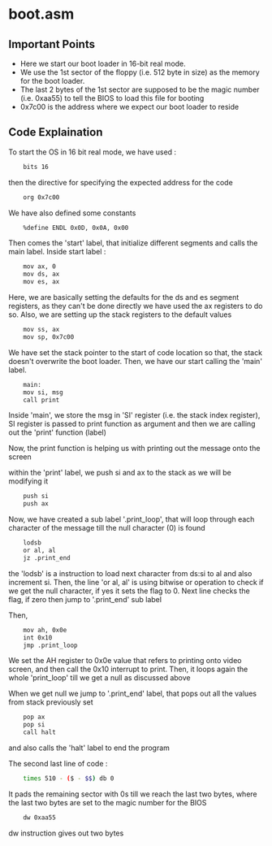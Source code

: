 # boot.asm


## Important Points

- Here we start our boot loader in 16-bit real mode.
- We use the 1st sector of the floppy (i.e. 512 byte in size) as the memory for the boot loader.
- The last 2 bytes of the 1st sector are supposed to be the magic number (i.e. 0xaa55) to tell the BIOS to load this file for booting
- 0x7c00 is the address where we expect our boot loader to reside

## Code Explaination

To start the OS in 16 bit real mode, we have used :

```bash
    bits 16
```

then the directive for specifying the expected address for the code

```bash
    org 0x7c00
```

We have also defined some constants

```bash
    %define ENDL 0x0D, 0x0A, 0x00
```

Then comes the 'start' label, that initialize different segments and calls the main label. Inside start label :

```bash
    mov ax, 0
    mov ds, ax
    mov es, ax
```

Here, we are basically setting the defaults for the ds and es segment registers, as they can't be done directly we have used the ax registers to do so.
Also, we are setting up the stack registers to the default values

```bash
    mov ss, ax
    mov sp, 0x7c00
```

We have set the stack pointer to the start of code location so that, the stack doesn't overwrite the boot loader.
Then, we have our start calling the 'main' label.

```bash
    main:
    mov si, msg
    call print 
```

Inside 'main', we store the msg in 'SI' register (i.e. the stack index register), SI register is passed to print function as argument and then we are calling out the 'print' function (label)

Now, the print function is helping us with printing out the message onto the screen

within the 'print' label, we push si and ax to the stack as we will be modifying it

```bash
    push si
    push ax
```

Now, we have created a sub label '.print_loop', that will loop through each character of the message till the null character (0) is found

```bash
    lodsb
    or al, al  
    jz .print_end
```

the 'lodsb' is a instruction to load next character from ds:si to al and also increment si.
Then, the line 'or al, al' is using bitwise or operation to check if we get the null character, if yes it sets the flag to 0.
Next line checks the flag, if zero then jump to '.print_end' sub label

Then,

```bash
    mov ah, 0x0e   
    int 0x10    
    jmp .print_loop
```

We set the AH register to 0x0e value that refers to printing onto video screen, and then call the 0x10 interrupt to print. Then, it loops again the whole 'print_loop' till we get a null as discussed above

When we get null we jump to '.print_end' label, that pops out all the values from stack previously set

```bash
    pop ax
    pop si
    call halt
```

and also calls the 'halt' label to end the program


The second last line of code : 

```bash
    times 510 - ($ - $$) db 0
```
It pads the remaining sector with 0s till we reach the last two bytes, where the last two bytes are set to the magic number for the BIOS

```bash
    dw 0xaa55
```

dw instruction gives out two bytes




